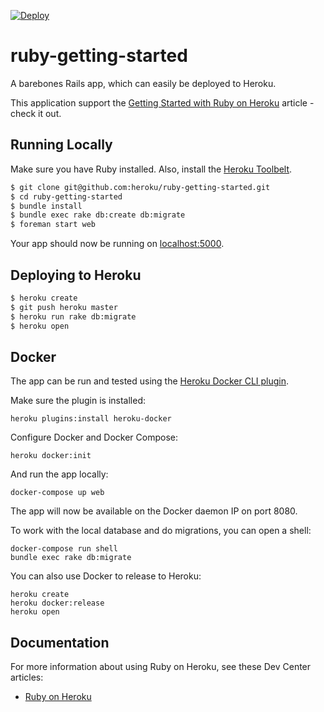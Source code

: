 [![Deploy](https://www.herokucdn.com/deploy/button.svg)](https://heroku.com/deploy)

# ruby-getting-started

A barebones Rails app, which can easily be deployed to Heroku.

This application support the [Getting Started with Ruby on Heroku](https://devcenter.heroku.com/articles/getting-started-with-ruby) article - check it out.

## Running Locally

Make sure you have Ruby installed.  Also, install the [Heroku Toolbelt](https://toolbelt.heroku.com/).

```sh
$ git clone git@github.com:heroku/ruby-getting-started.git
$ cd ruby-getting-started
$ bundle install
$ bundle exec rake db:create db:migrate
$ foreman start web
```

Your app should now be running on [localhost:5000](http://localhost:5000/).

## Deploying to Heroku

```sh
$ heroku create
$ git push heroku master
$ heroku run rake db:migrate
$ heroku open
```

## Docker

The app can be run and tested using the [Heroku Docker CLI plugin](https://devcenter.heroku.com/articles/introduction-local-development-with-docker).

Make sure the plugin is installed:

    heroku plugins:install heroku-docker

Configure Docker and Docker Compose:

    heroku docker:init

And run the app locally:

    docker-compose up web

The app will now be available on the Docker daemon IP on port 8080.

To work with the local database and do migrations, you can open a shell:

    docker-compose run shell
    bundle exec rake db:migrate

You can also use Docker to release to Heroku:

    heroku create
    heroku docker:release
    heroku open

## Documentation

For more information about using Ruby on Heroku, see these Dev Center articles:

- [Ruby on Heroku](https://devcenter.heroku.com/categories/ruby)

